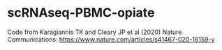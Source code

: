 # scRNAseq-PBMC-opiate

Code from Karagiannis TK and Cleary JP et al (2020) Nature Communications: https://www.nature.com/articles/s41467-020-16159-y
